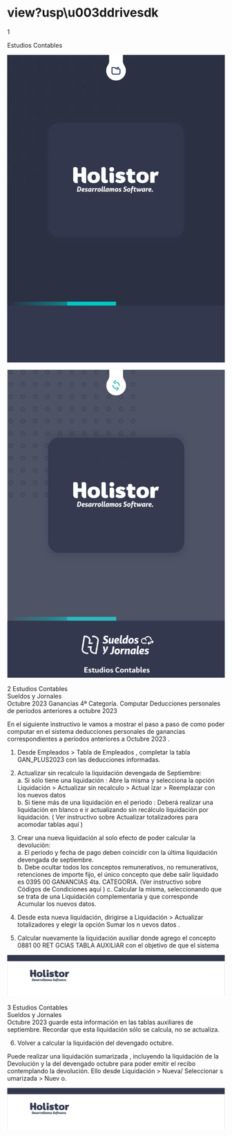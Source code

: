 # view?usp\u003ddrivesdk

 1 
 
  
Estudios Contables  


![Image 0 from page 0](images/image_0_0.png)

![Image 1 from page 0](images/image_0_1.png)

 
 
 
 2 Estudios Contables  
Sueldos y Jornales  
Octubre  2023 Ganancias 4ª Categoría. Computar Deducciones 
personales de períodos anteriores a octubre 2023  
 
En el siguiente instructivo le vamos a mostrar el paso a paso de como poder  
computar  en el sistema deducciones personales de ganancias 
correspondientes a períodos anteriores a  Octubre 2023 . 
 
1. Desde Empleados > Tabla de Empleados , completar la tabla 
GAN_PLUS2023  con las deducciones informadas.  
 
2. Actualizar sin recalculo la liquidación devengada de Septiembre:  
a. Si sólo tiene una liquidación : 
Abre la misma y selecciona la opción Liquidación > Actualizar 
sin recalculo > Actual izar > Reemplazar con los nuevos datos  
b. Si tiene más de una liquidación en el periodo : 
Deberá realizar una liquidación en blanco e ir actualizando sin 
recálculo liquidación por liquidación. ( Ver instructivo sobre 
Actualizar totalizadores para acomodar tablas aquí ) 
 
3. Crear una nueva liquidación al solo efecto de poder calcular la 
devolución:  
a. El periodo y fecha de pago deben coincidir con la última liquidación 
devengada de septiembre.  
b. Debe ocultar todos los conceptos remunerativos, no 
remunerativos, retenciones de importe fijo, el único concepto que 
debe salir liquidado es 0395 00 GANANCIAS 4ta. CATEGORIA.  (Ver 
instructivo sobre Códigos de Condiciones aquí ) 
c. Calcular la misma, seleccionando que se trata de una Liquidación 
complementaria y que corresponde Acumular los nuevos datos.  
 
4. Desde esta nueva liquidación, dirigirse a Liquidación > Actualizar 
totalizadores  y elegir la opción Sumar  los n uevos datos . 
 
5. Calcular nuevamente la liquidación auxiliar donde agrego el concepto 
0881 00 RET GCIAS TABLA AUXILIAR  con el objetivo de que el sistema 

![Image 0 from page 1](images/image_1_0.png)

 
 
 
 3 Estudios Contables  
Sueldos y Jornales  
Octubre  2023 guarde esta información en las tablas auxiliares de septiembre. 
Recordar que esta liquidación sólo se calcula, no se actualiza.  
 
6. Volver a calcular la liquidación del devengado octubre.  
 
Puede realizar una liquidación sumarizada , incluyendo la liquidación 
de la Devolución y la del devengado octubre para poder emitir el 
recibo contemplando la devolución. Ello desde Liquidación  > 
Nueva/ Seleccionar s umarizada  > Nuev o. 
 
 
 
 
 
 
 
 
 
 
 
 
 
 
 
 

![Image 0 from page 2](images/image_2_0.png)

